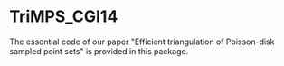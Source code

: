 # TriMPS_CGI14
The essential code of our paper "Efficient triangulation of Poisson-disk sampled point sets" is provided in this package.
